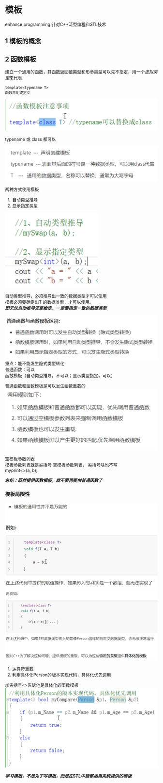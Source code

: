 # 模板

enhance programming
针对C++泛型编程和STL技术

## 1 模板的概念

## 2 函数模板

建立一个通用的函数，其函数返回值类型和形参类型可以先不指定，用一个*虚拟类型*来代表  

    template<typename T>
    函数声明或定义

![3](images/2022-05-31-14-14-38.png)  

typename 或 class 都可以  

![1](images/2022-05-31-14-05-27.png)  

两种方式使用模板

1. 自动类型推导  
2. 显示指定类型

![2](images/2022-05-31-14-08-12.png)  

自动类型推导，必须推导出一致的数据类型才可以使用  
模板必须要确定出T 的数据类型，才可以使用。  
***即无论自动推导还是给定，一定要指定一致的数据类型***  

![4](images/2022-05-31-14-23-37.png)  
重点：能不能发生隐式类型转化  
普通函数：可以  
函数模板（自动类型推导，不可以；显示类型指定，可以）  


普通函数和函数模板是可以发生函数重载的  
![5](images/2022-05-31-14-27-10.png)  

空模板参数列表  
模板参数列表就是尖括号 空模板参数列表， 尖括号啥也不写  
myprint<>(a, b);  

***总结：既然提供函数模板，就不要再提供普通函数了***  

### 模板局限性

![6](images/2022-05-31-14-36-46.png)  
![7](images/2022-05-31-14-37-19.png)  

1. 运算符重载  
2. 利用具体化Person的版本实现代码，具体化优先调用  

加尖括号<>告诉他是具体化的函数模板  
![8](images/2022-05-31-14-44-24.png)  

***学习模板，不是为了写模板，而是在STL中能够运用系统提供的模板***  


